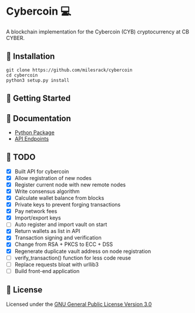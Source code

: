 # Cybercoin :computer:
A blockchain implementation for the Cybercoin (CYB) cryptocurrency at CB CYBER.

## :pushpin: Installation
```
git clone https://github.com/milesrack/cybercoin
cd cybercoin
python3 setup.py install
```

## :pushpin: Getting Started

## :pushpin: Documentation
- [Python Package](docs/package.md)
- [API Endpoints](docs/api.md)

## :pushpin: TODO
- [x] Built API for cybercoin
- [x] Allow registration of new nodes
- [x] Register current node with new remote nodes
- [x] Write consensus algorithm
- [x] Calculate wallet balance from blocks
- [x] Private keys to prevent forging transactions
- [x] Pay network fees
- [x] Import/export keys
- [ ] Auto register and import vault on start
- [x] Return wallets as list in API
- [x] Transaction signing and verification
- [x] Change from RSA + PKCS to ECC + DSS
- [x] Regenerate duplicate vault address on node registration
- [ ] verify_transaction() function for less code reuse
- [ ] Replace requests bloat with urllib3
- [ ] Build front-end application

## :pushpin: License
Licensed under the [GNU General Public License Version 3.0](https://www.gnu.org/licenses/gpl-3.0.txt)
